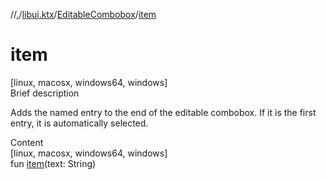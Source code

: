 //[.](../../index.md)/[libui.ktx](../index.md)/[EditableCombobox](index.md)/[item](item.md)



# item  
[linux, macosx, windows64, windows]  
Brief description  


Adds the named entry to the end of the editable combobox. If it is the first entry, it is automatically selected.

  
  
  
Content  
[linux, macosx, windows64, windows]  
fun [item](item.md)(text: String)  



